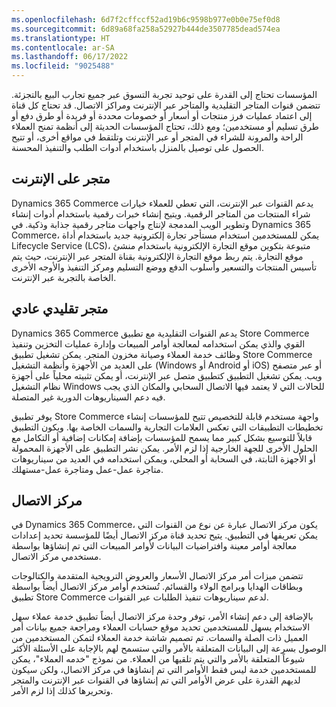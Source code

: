 ```yaml
---
ms.openlocfilehash: 6d7f2cffccf52ad19b6c9598b977e0b0e75ef0d8
ms.sourcegitcommit: 6d89a68fa258a52927b444de3507785dead574ea
ms.translationtype: HT
ms.contentlocale: ar-SA
ms.lasthandoff: 06/17/2022
ms.locfileid: "9025488"
---
```

المؤسسات تحتاج إلى القدرة على توحيد تجربة التسوق عبر جميع تجارب البيع بالتجزئة. تتضمن قنوات المتاجر التقليدية والمتاجر عبر الإنترنت ومراكز الاتصال. قد تحتاج كل قناة إلى اعتماد عمليات فرز منتجات أو أسعار أو خصومات محددة أو فريدة أو طرق دفع أو طرق تسليم أو مستخدمين؛ ومع ذلك، تحتاج المؤسسات الحديثة إلى أنظمة تمنح العملاء الراحة والمرونة للشراء في المتجر أو عبر الإنترنت وتلتقط في مواقع أخرى، أو تتيح الحصول على توصيل بالمنزل باستخدام أدوات الطلب والتنفيذ المحسنة.

## <a name="online-store"></a>متجر على الإنترنت

Dynamics 365 Commerce يدعم القنوات عبر الإنترنت، التي تعطي للعملاء خيارات شراء المنتجات من المتاجر الرقمية. ويتيح إنشاء خبرات رقمية باستخدام أدوات إنشاء وتطوير الويب المدمجة لإنتاج واجهات متاجر رقمية جذابة وذكية. في Dynamics 365 Commerce، يمكن للمستخدمين استخدام مستأجر تجارة إلكترونية جديد باستخدام أداة Lifecycle Service (LCS)، متبوعة بتكوين موقع التجارة الإلكترونية باستخدام منشئ موقع التجارة. يتم ربط موقع التجارة الإلكترونية بقناة المتجر عبر الإنترنت، حيث يتم تأسيس المنتجات والتسعير وأسلوب الدفع ووضع التسليم ومركز التنفيذ والأوجه الأخرى الخاصة بالتجربة عبر الإنترنت. 

## <a name="brick-and-mortar-store"></a>متجر تقليدي عادي

Dynamics 365 Commerce يدعم القنوات التقليدية مع تطبيق Store Commerce القوي والذي يمكن استخدامه لمعالجة أوامر المبيعات وإدارة عمليات التخزين وتنفيذ وظائف خدمة العملاء وصيانة مخزون المتجر. يمكن تشغيل تطبيق Store Commerce على العديد من الأجهزة وأنظمة التشغيل (Windows أو Android أو iOS) أو عبر متصفح ويب. يمكن تشغيل التطبيق كتطبيق متصل عبر الإنترنت، أو يمكن تثبيته محلياً على أجهزة نظام التشغيل Windows للحالات التي لا يعتمد فيها الاتصال السحابي والمكان الذي يجب فيه دعم السيناريوهات الدورية غير المتصلة.

يوفر تطبيق Store Commerce واجهة مستخدم قابلة للتخصيص تتيح للمؤسسات إنشاء تخطيطات التطبيقات التي تعكس العلامات التجارية والسمات الخاصة بها. ويكون التطبيق قابلاً للتوسيع بشكل كبير مما يسمح للمؤسسات بإضافة إمكانات إضافية أو التكامل مع الحلول الأخرى للجهة الخارجية إذا لزم الأمر. يمكن نشر التطبيق على الأجهزة المحمولة أو الأجهزة الثابتة، في السحابة أو المحلي، ويمكن استخدامه في العديد من سيناريوهات متاجرة عمل-عمل ومتاجرة عمل-مستهلك. 

## <a name="call-center"></a>مركز الاتصال

في Dynamics 365 Commerce، يكون مركز الاتصال عبارة عن نوع من القنوات التي يمكن تعريفها في التطبيق. يتيح تحديد قناة مركز الاتصال أيضًا للمؤسسة تحديد إعدادات معالجة أوامر معينة وافتراضيات البيانات لأوامر المبيعات التي تم إنشاؤها بواسطة مستخدمي مركز الاتصال.

تتضمن ميزات أمر مركز الاتصال الأسعار والعروض الترويجية المتقدمة والكتالوجات وبطاقات الهدايا وبرامج الولاء والقسائم. تُستخدم أوامر مركز الاتصال أيضاً بواسطة تطبيق Store Commerce لدعم سيناريوهات تنفيذ الطلبات عبر القنوات.

بالإضافة إلى دعم إنشاء الأمر، توفر وحدة مركز الاتصال أيضاً تطبيق خدمة عملاء سهل الاستخدام يسهل للمستخدمين تحديد موقع حسابات العملاء ومراجعة جميع بيانات أمر العميل ذات الصلة والسمات. تم تصميم شاشة خدمة العملاء لتمكن المستخدمين من الوصول بسرعة إلى البيانات المتعلقة بالأمر والتي ستسمح لهم بالإجابة على الأسئلة الأكثر شيوعاً المتعلقة بالأمر والتي يتم تلقيها من العملاء. من نموذج "خدمه العملاء"، يمكن للمستخدمين خدمة ليس فقط الأوامر التي تم إنشاؤها في مركز الاتصال، ولكن سيكون لديهم القدرة على عرض الأوامر التي تم إنشاؤها في القنوات عبر الإنترنت والمتجر وتحريرها كذلك إذا لزم الأمر.
